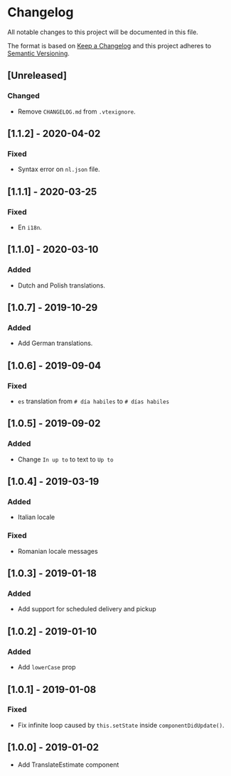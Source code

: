 # Changelog

All notable changes to this project will be documented in this file.

The format is based on [Keep a Changelog](http://keepachangelog.com/en/1.0.0/)
and this project adheres to [Semantic Versioning](http://semver.org/spec/v2.0.0.html).

## [Unreleased]
### Changed
- Remove `CHANGELOG.md` from `.vtexignore`.

## [1.1.2] - 2020-04-02
### Fixed
- Syntax error on `nl.json` file.

## [1.1.1] - 2020-03-25
### Fixed
- En `i18n`.

## [1.1.0] - 2020-03-10
### Added
- Dutch and Polish translations.

## [1.0.7] - 2019-10-29
### Added
- Add German translations.

## [1.0.6] - 2019-09-04
### Fixed
- `es` translation from `# día habiles` to `# días habiles`

## [1.0.5] - 2019-09-02
### Added
- Change `In up to` to text to `Up to`

## [1.0.4] - 2019-03-19
### Added
- Italian locale

### Fixed
- Romanian locale messages

## [1.0.3] - 2019-01-18
### Added
- Add support for scheduled delivery and pickup

## [1.0.2] - 2019-01-10
### Added
- Add `lowerCase` prop

## [1.0.1] - 2019-01-08
### Fixed
- Fix infinite loop caused by `this.setState` inside `componentDidUpdate()`.

## [1.0.0] - 2019-01-02
- Add TranslateEstimate component

